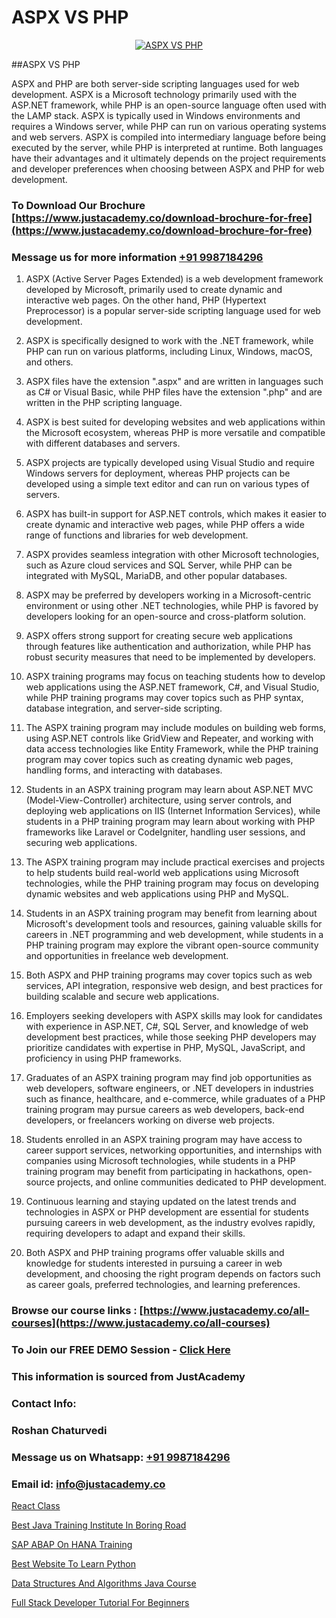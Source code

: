 # ASPX VS PHP

<p align="center">
  <a href="https://justacademy.co/course-detail/php-training">
    <img src="https://justacademy.co/storage2/course_image/1676637155_course_image.webp" alt="ASPX VS PHP">
  </a>
</p>
##ASPX VS PHP

ASPX and PHP are both server-side scripting languages used for web development. ASPX is a Microsoft technology primarily used with the ASP.NET framework, while PHP is an open-source language often used with the LAMP stack. ASPX is typically used in Windows environments and requires a Windows server, while PHP can run on various operating systems and web servers. ASPX is compiled into intermediary language before being executed by the server, while PHP is interpreted at runtime. Both languages have their advantages and it ultimately depends on the project requirements and developer preferences when choosing between ASPX and PHP for web development.
### To Download Our Brochure [https://www.justacademy.co/download-brochure-for-free](https://www.justacademy.co/download-brochure-for-free)
### Message us for more information [+91 9987184296](https://api.whatsapp.com/send?phone=919987184296)
1) ASPX (Active Server Pages Extended) is a web development framework developed by Microsoft, primarily used to create dynamic and interactive web pages. On the other hand, PHP (Hypertext Preprocessor) is a popular server-side scripting language used for web development.

2) ASPX is specifically designed to work with the .NET framework, while PHP can run on various platforms, including Linux, Windows, macOS, and others.

3) ASPX files have the extension ".aspx" and are written in languages such as C# or Visual Basic, while PHP files have the extension ".php" and are written in the PHP scripting language.

4) ASPX is best suited for developing websites and web applications within the Microsoft ecosystem, whereas PHP is more versatile and compatible with different databases and servers.

5) ASPX projects are typically developed using Visual Studio and require Windows servers for deployment, whereas PHP projects can be developed using a simple text editor and can run on various types of servers.

6) ASPX has built-in support for ASP.NET controls, which makes it easier to create dynamic and interactive web pages, while PHP offers a wide range of functions and libraries for web development.

7) ASPX provides seamless integration with other Microsoft technologies, such as Azure cloud services and SQL Server, while PHP can be integrated with MySQL, MariaDB, and other popular databases.

8) ASPX may be preferred by developers working in a Microsoft-centric environment or using other .NET technologies, while PHP is favored by developers looking for an open-source and cross-platform solution.

9) ASPX offers strong support for creating secure web applications through features like authentication and authorization, while PHP has robust security measures that need to be implemented by developers.

10) ASPX training programs may focus on teaching students how to develop web applications using the ASP.NET framework, C#, and Visual Studio, while PHP training programs may cover topics such as PHP syntax, database integration, and server-side scripting.

11) The ASPX training program may include modules on building web forms, using ASP.NET controls like GridView and Repeater, and working with data access technologies like Entity Framework, while the PHP training program may cover topics such as creating dynamic web pages, handling forms, and interacting with databases.

12) Students in an ASPX training program may learn about ASP.NET MVC (Model-View-Controller) architecture, using server controls, and deploying web applications on IIS (Internet Information Services), while students in a PHP training program may learn about working with PHP frameworks like Laravel or CodeIgniter, handling user sessions, and securing web applications.

13) The ASPX training program may include practical exercises and projects to help students build real-world web applications using Microsoft technologies, while the PHP training program may focus on developing dynamic websites and web applications using PHP and MySQL.

14) Students in an ASPX training program may benefit from learning about Microsoft's development tools and resources, gaining valuable skills for careers in .NET programming and web development, while students in a PHP training program may explore the vibrant open-source community and opportunities in freelance web development.

15) Both ASPX and PHP training programs may cover topics such as web services, API integration, responsive web design, and best practices for building scalable and secure web applications.

16) Employers seeking developers with ASPX skills may look for candidates with experience in ASP.NET, C#, SQL Server, and knowledge of web development best practices, while those seeking PHP developers may prioritize candidates with expertise in PHP, MySQL, JavaScript, and proficiency in using PHP frameworks.

17) Graduates of an ASPX training program may find job opportunities as web developers, software engineers, or .NET developers in industries such as finance, healthcare, and e-commerce, while graduates of a PHP training program may pursue careers as web developers, back-end developers, or freelancers working on diverse web projects.

18) Students enrolled in an ASPX training program may have access to career support services, networking opportunities, and internships with companies using Microsoft technologies, while students in a PHP training program may benefit from participating in hackathons, open-source projects, and online communities dedicated to PHP development.

19) Continuous learning and staying updated on the latest trends and technologies in ASPX or PHP development are essential for students pursuing careers in web development, as the industry evolves rapidly, requiring developers to adapt and expand their skills.

20) Both ASPX and PHP training programs offer valuable skills and knowledge for students interested in pursuing a career in web development, and choosing the right program depends on factors such as career goals, preferred technologies, and learning preferences.

### Browse our course links : [https://www.justacademy.co/all-courses](https://www.justacademy.co/all-courses) 
### To Join our FREE DEMO Session - [Click Here](https://www.justacademy.co/register-for-course-demo)


### This information is sourced from JustAcademy
### Contact Info:
### Roshan Chaturvedi
### Message us on Whatsapp: [+91 9987184296](https://api.whatsapp.com/send?phone=919987184296)
### Email id: [info@justacademy.co](mailto:info@justacademy.co)
                
[React Class](https://www.linkedin.com/pulse/react-class-justacademy-chicago-gqwnf?trackingId=6czKjHdVwkKK1B60ON2sGQ%3D%3D&lipi=urn%3Ali%3Apage%3Ad_flagship3_company_admin%3BXfdKLa%2BZRG%2B541nAJnPQxg%3D%3D)

[Best Java Training Institute In Boring Road](https://www.linkedin.com/pulse/best-java-training-institute-boring-road-justacademy-mumbai-lrbyc?trackingId=UTSaKUrPdYUIbZyc%2BaO%2BsQ%3D%3D&lipi=urn%3Ali%3Apage%3Ad_flagship3_showcase_admin%3B4hzOhjOyRsS4BMzXWRzbRw%3D%3D)

[SAP ABAP On HANA Training](https://medium.com/@negishivu99/sap-abap-on-hana-training-b84a3b77628a)

[Best Website To Learn Python](https://medium.com/@surajvaishnav5015/best-website-to-learn-python-022f82f092c7)

[Data Structures And Algorithms Java Course](https://justacademyin.github.io/justacademy/data-structures-and-algorithms-java-course)

[Full Stack Developer Tutorial For Beginners](https://justacademyin.github.io/justacademy/full-stack-developer-tutorial-for-beginners)

